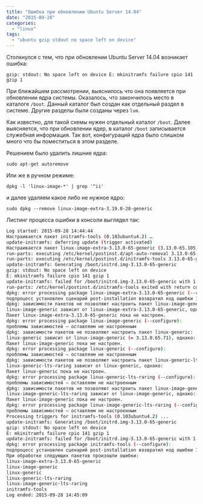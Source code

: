 ```yaml
---
title: "Ошибка при обновлении Ubuntu Server 14.04"
date: "2015-09-28"
categories:
  - "linux"
tags:
  - "ubuntu gzip stdout no space left on device"
---
```


Столкнулся с тем, что при обновлении Ubuntu Server 14.04 возникает ошибка:

`gzip: stdout: No space left on device E: mkinitramfs failure cpio 141 gzip 1`

<!--more-->

При ближайшем рассмотрении, выяснилось что она появляется при обновлении ядра системы. Оказалось, что закончилось место в каталоге `/boot`.
Данный каталог был создан как отдельный раздел в системе. Другие разделы были созданы через `lvm`.

Как известно, для такой схемы нужен отдельный каталог `/boot`. Далее выясняется, что при обновлении ядер, в каталог `/boot` записывается служебная информация.
Так вот, конфигураций ядра было слишком много что бы поместиться в этом разделе.

Решением было удалить лишние ядра:

`sudo apt-get autoremove`

Или же в ручном режиме:

`dpkg -l 'linux-image-*' | grep '^ii'`

и далее удаляем какое либо не нужное ядро:

`sudo dpkg --remove linux-image-extra-3.19.0-28-generic`

Листинг процесса ошибки в консоли выглядел так:

```bash
Log started: 2015-09-28 14:44:44
Настраивается пакет initramfs-tools (0.103ubuntu4.2) …
update-initramfs: deferring update (trigger activated)
Настраивается пакет linux-image-extra-3.13.0-65-generic (3.13.0-65.105) …
run-parts: executing /etc/kernel/postinst.d/apt-auto-removal 3.13.0-65-generic /boot/vmlinuz-3.13.0-65-generic
run-parts: executing /etc/kernel/postinst.d/initramfs-tools 3.13.0-65-generic /boot/vmlinuz-3.13.0-65-generic
update-initramfs: Generating /boot/initrd.img-3.13.0-65-generic
gzip: stdout: No space left on device
E: mkinitramfs failure cpio 141 gzip 1
update-initramfs: failed for /boot/initrd.img-3.13.0-65-generic with 1.
run-parts: /etc/kernel/postinst.d/initramfs-tools exited with return code 1
dpkg: error processing package linux-image-extra-3.13.0-65-generic (--configure):
подпроцесс установлен сценарий post-installation возвратил код ошибки 1
dpkg: зависимости пакетов не позволяют настроить пакет linux-image-generic:
linux-image-generic зависит от linux-image-extra-3.13.0-65-generic, однако:
Пакет linux-image-extra-3.13.0-65-generic пока не настроен.
dpkg: error processing package linux-image-generic (--configure):
проблемы зависимостей — оставляем не настроенным
dpkg: зависимости пакетов не позволяют настроить пакет linux-generic:
linux-generic зависит от linux-image-generic (= 3.13.0.65.71), однако:
Пакет linux-image-generic пока не настроен.
dpkg: error processing package linux-generic (--configure):
проблемы зависимостей — оставляем не настроенным
dpkg: зависимости пакетов не позволяют настроить пакет linux-generic-lts-raring:
linux-generic-lts-raring зависит от linux-generic, однако:
Пакет linux-generic пока не настроен.
dpkg: error processing package linux-generic-lts-raring (--configure):
проблемы зависимостей — оставляем не настроенным
dpkg: зависимости пакетов не позволяют настроить пакет linux-image-generic-lts-raring:
linux-image-generic-lts-raring зависит от linux-image-generic, однако:
Пакет linux-image-generic пока не настроен.
dpkg: error processing package linux-image-generic-lts-raring (--configure):
проблемы зависимостей — оставляем не настроенным
Processing triggers for initramfs-tools (0.103ubuntu4.2) ...
update-initramfs: Generating /boot/initrd.img-3.13.0-65-generic
gzip: stdout: No space left on device
E: mkinitramfs failure cpio 141 gzip 1
update-initramfs: failed for /boot/initrd.img-3.13.0-65-generic with 1.
dpkg: error processing package initramfs-tools (--configure):
подпроцесс установлен сценарий post-installation возвратил код ошибки 1
При обработке следующих пакетов произошли ошибки:
linux-image-extra-3.13.0-65-generic
linux-image-generic
linux-generic
linux-generic-lts-raring
linux-image-generic-lts-raring
initramfs-tools
Log ended: 2015-09-28 14:45:09
```
